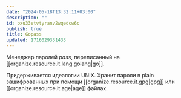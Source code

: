 ```yaml
---
date: "2024-05-18T13:32:11+03:00"
description: ""
id: bxu33etvtyranv2wqedcw6c
publish: true
title: Gopass
updated: 1716029331433
---
```


Менеджер паролей _pass_, переписанный на [[organize.resource.it.lang.golang|go]].

Придерживается идеалогии UNIX. 
Хранит пароли в plain зашифрованных при помощи [[organize.resource.it.gpg|gpg]] или [[organize.resource.it.age|age]] файлах.




